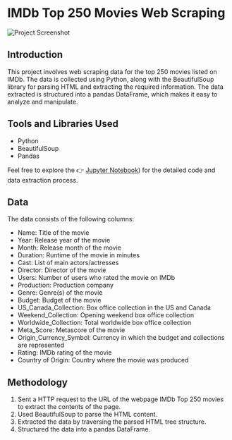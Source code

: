 # IMDb Top 250 Movies Web Scraping

![Project Screenshot](https://miro.medium.com/v2/resize:fit:1400/1*pG27IpJ8ZvxF1TZy0Mwjjw.png)

## Introduction

This project involves web scraping data for the top 250 movies listed on IMDb. The data is collected using Python, along with the BeautifulSoup library for parsing HTML and extracting the required information. The data extracted is structured into a pandas DataFrame, which makes it easy to analyze and manipulate.

## Tools and Libraries Used

- Python
- BeautifulSoup
- Pandas

Feel free to explore the 👉 [Jupyter Notebook](https://github.com/mudit-mishra8/Imdb-web-scrapping/blob/main/WEBSCRAPPING_IMDB_top_250.ipynb)) for the detailed code and data extraction process.

## Data

The data consists of the following columns:

- Name: Title of the movie
- Year: Release year of the movie
- Month: Release month of the movie
- Duration: Runtime of the movie in minutes
- Cast: List of main actors/actresses
- Director: Director of the movie
- Users: Number of users who rated the movie on IMDb
- Production: Production company
- Genre: Genre(s) of the movie
- Budget: Budget of the movie
- US_Canada_Collection: Box office collection in the US and Canada
- Weekend_Collection: Opening weekend box office collection
- Worldwide_Collection: Total worldwide box office collection
- Meta_Score: Metascore of the movie
- Origin_Currency_Symbol: Currency in which the budget and collections are represented
- Rating: IMDb rating of the movie
- Country of Origin: Country where the movie was produced

## Methodology

1. Sent a HTTP request to the URL of the webpage IMDb Top 250 movies to extract the contents of the page.
2. Used BeautifulSoup to parse the HTML content.
3. Extracted the data by traversing the parsed HTML tree structure.
4. Structured the data into a pandas DataFrame.

